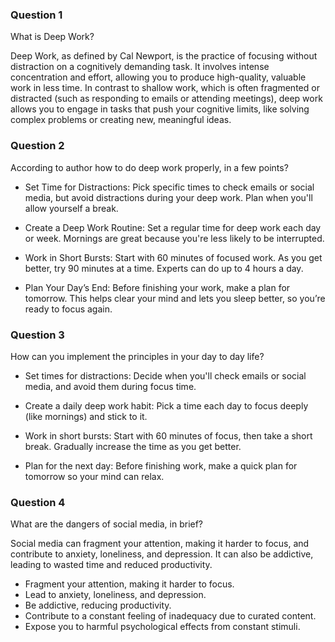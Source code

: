 ### Question 1
What is Deep Work?

Deep Work, as defined by Cal Newport, is the practice of focusing without distraction on a cognitively demanding task. It involves intense concentration and effort, allowing you to produce high-quality, valuable work in less time. In contrast to shallow work, which is often fragmented or distracted (such as responding to emails or attending meetings), deep work allows you to engage in tasks that push your cognitive limits, like solving complex problems or creating new, meaningful ideas.


### Question 2
According to author how to do deep work properly, in a few points?

* Set Time for Distractions: Pick specific times to check emails or social media, but avoid distractions during your deep work. Plan when you'll allow yourself a break.

* Create a Deep Work Routine: Set a regular time for deep work each day or week. Mornings are great because you're less likely to be interrupted.

* Work in Short Bursts: Start with 60 minutes of focused work. As you get better, try 90 minutes at a time. Experts can do up to 4 hours a day.

* Plan Your Day’s End: Before finishing your work, make a plan for tomorrow. This helps clear your mind and lets you sleep better, so you’re ready to focus again.


### Question 3

How can you implement the principles in your day to day life?

* Set times for distractions: Decide when you'll check emails or social media, and avoid them during focus time.

* Create a daily deep work habit: Pick a time each day to focus deeply (like mornings) and stick to it.

* Work in short bursts: Start with 60 minutes of focus, then take a short break. Gradually increase the time as you get better.

* Plan for the next day: Before finishing work, make a quick plan for tomorrow so your mind can relax.

### Question 4
What are the dangers of social media, in brief?

Social media can fragment your attention, making it harder to focus, and contribute to anxiety, loneliness, and depression. It can also be addictive, leading to wasted time and reduced productivity.
* Fragment your attention, making it harder to focus.
* Lead to anxiety, loneliness, and depression.
* Be addictive, reducing productivity.
* Contribute to a constant feeling of inadequacy due to curated content.
* Expose you to harmful psychological effects from constant stimuli.